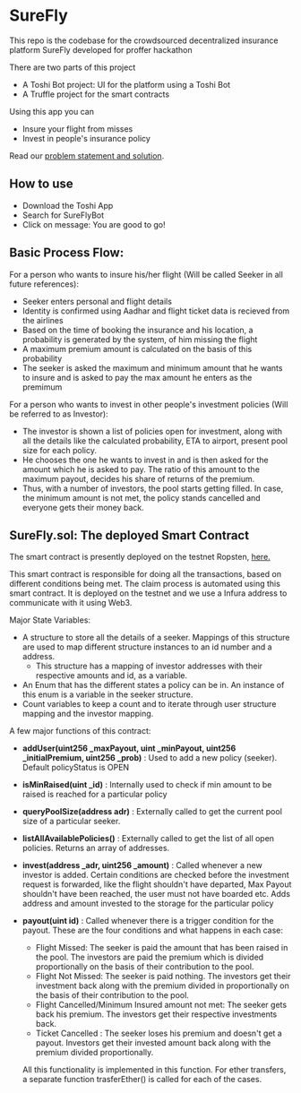 # SureFly

This repo is the codebase for the crowdsourced decentralized insurance platform SureFly developed for proffer hackathon

There are two parts of this project

* A Toshi Bot project: UI for the platform using a Toshi Bot
* A Truffle project for the smart contracts


Using this app you can

* Insure your flight from misses
* Invest in people's insurance policy

Read our [problem statement and solution](https://docs.google.com/document/d/1M0w_6ArvHGOpiro6yM1p4IM7u9SvdDZ-HENzLx1EttY/edit?usp=sharing).

## How to use

* Download the Toshi App
* Search for SureFlyBot
* Click on message: You are good to go! 


## Basic Process Flow:

For a person who wants to insure his/her flight (Will be called Seeker in all future references):
 * Seeker enters personal and flight details 
 * Identity is confirmed using Aadhar and flight ticket data is recieved from the airlines
 * Based on the time of booking the insurance and his location, a probability is generated by the system, of him missing the flight
 * A maximum premium amount is calculated on the basis of this probability
 * The seeker is asked the maximum and minimum amount that he wants to insure and is asked to pay the max amount he enters as the premimum

For a person who wants to invest in other people's investment policies (Will be referred to as Investor):
  * The investor is shown a list of policies open for investment, along with all the details like the calculated probability, ETA to airport, present pool size for each policy.
  * He chooses the one he wants to invest in and is then asked for the amount which he is asked to pay. The ratio of this amount to the maximum payout, decides his share of returns of the premium.
  * Thus, with a number of investors, the pool starts getting filled. In case, the minimum amount is not met, the policy stands cancelled and everyone gets their money back.

## SureFly.sol: The deployed Smart Contract

The smart contract is presently deployed on the testnet Ropsten, [here.](https://ropsten.etherscan.io/address/0x013b753cad4193c19f50c507cefd8aee65ece051)

This smart contract is responsible for doing all the transactions, based on different conditions being met. The claim process is automated using this smart contract. It is deployed on the testnet and we use a Infura address to communicate with it using Web3. 

Major State Variables:
  * A structure to store all the details of a seeker. Mappings of this structure are used to map different structure instances to an id number and a address.
    * This structure has a mapping of investor addresses with their respective amounts and id, as a variable.
  * An Enum that has the different states a policy can be in. An instance of this enum is a variable in the seeker structure.
  * Count variables to keep a count and to iterate through user structure mapping and the investor mapping. 

A few major functions of this contract:
  * **addUser(uint256 _maxPayout, uint _minPayout, uint256 _initialPremium, uint256 _prob)** : Used to add a new policy (seeker). Default policyStatus is OPEN
  * **isMinRaised(uint _id)** : Internally used to check if min amount to be raised is reached for a particular policy
  * **queryPoolSize(address adr)** : Externally called to get the current pool size of a particular seeker.
  * **listAllAvailablePolicies()** : Externally called to get the list of all open policies. Returns an array of addresses.
  * **invest(address _adr, uint256 _amount)** : Called whenever a new investor is added. Certain conditions are checked before the investment request is forwarded, like the flight shouldn't have departed, Max Payout shouldn't have been reached, the user must not have boarded etc. Adds address and amount invested to the storage for the particular policy
  * **payout(uint id)** : Called whenever there is a trigger condition for the payout. These are the four conditions and what happens in each case:
    * Flight Missed: The seeker is paid the amount that has been raised in the pool. The investors are paid the premium which is divided proportionally on the basis of their contribution to the pool.
    * Flight Not Missed: The seeker is paid nothing. The investors get their investment back along with the premium divided in proportionally on the basis of their contribution to the pool.
    * Flight Cancelled/Minimum Insured amount not met: The seeker gets back his premium. The investors get their respective investments back.
    * Ticket Cancelled : The seeker loses his premium and doesn't get a payout. Investors get their invested amount back along with the premium divided proportionally. 

    All this functionality is implemented in this function. For ether transfers, a separate function trasferEther() is called for each of the cases.

